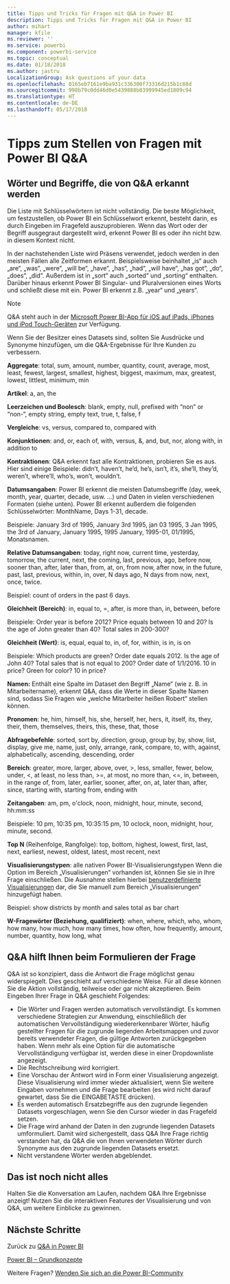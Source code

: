 ```yaml
---
title: Tipps und Tricks für Fragen mit Q&A in Power BI
description: Tipps und Tricks für Fragen mit Q&A in Power BI
author: mihart
manager: kfile
ms.reviewer: ''
ms.service: powerbi
ms.component: powerbi-service
ms.topic: conceptual
ms.date: 01/18/2018
ms.author: jastru
LocalizationGroup: Ask questions of your data
ms.openlocfilehash: 0165eb7161e9ba931c336300f73316d215b1c88d
ms.sourcegitcommit: 998b79c0dd46d0e5439888b83999945ed1809c94
ms.translationtype: HT
ms.contentlocale: de-DE
ms.lasthandoff: 05/17/2018
---
```

# <a name="tips-for-asking-questions-in-power-bi-qa"></a>Tipps zum Stellen von Fragen mit Power BI Q&A
## <a name="words-and-terminology-that-qa-recognizes"></a>Wörter und Begriffe, die von Q&A erkannt werden
Die Liste mit Schlüsselwörtern ist nicht vollständig.  Die beste Möglichkeit, um festzustellen, ob Power BI ein Schlüsselwort erkennt, besteht darin, es durch Eingeben im Fragefeld auszuprobieren.  Wenn das Wort oder der Begriff ausgegraut dargestellt wird, erkennt Power BI es oder ihn nicht bzw. in diesem Kontext nicht.

In der nachstehenden Liste wird Präsens verwendet, jedoch werden in den meisten Fällen alle Zeitformen erkannt. Beispielsweise beinhaltet „is“ auch „are“, „was“, „were“, „will be“, „have“, „has“, „had“, „will have“, „has got“, „do“, „does“, „did“.  Außerdem ist in „sort“ auch „sorted“ und „sorting“ enthalten.  Darüber hinaus erkennt Power BI Singular- und Pluralversionen eines Worts und schließt diese mit ein. Power BI erkennt z.B. „year“ und „years“.

> [!NOTE]
> Q&A steht auch in der [Microsoft Power BI-App für iOS auf iPads, iPhones und iPod Touch-Geräten](mobile-apps-ios-qna.md) zur Verfügung.
> 
> 

Wenn Sie der Besitzer eines Datasets sind, sollten Sie Ausdrücke und Synonyme hinzufügen, um die Q&A-Ergebnisse für Ihre Kunden zu verbessern.

**Aggregate**: total, sum, amount, number, quantity, count, average, most, least, fewest, largest, smallest, highest, biggest, maximum, max, greatest, lowest, littlest, minimum, min

**Artikel**: a, an, the

**Leerzeichen und Boolesch**: blank, empty, null, prefixed with “non” or “non-“, empty string, empty text, true, t, false, f

**Vergleiche**: vs, versus, compared to, compared with

**Konjunktionen**: and, or, each of, with, versus, &, and, but, nor, along with, in addition to

**Kontraktionen**: Q&A erkennt fast alle Kontraktionen, probieren Sie es aus.  Hier sind einige Beispiele: didn’t, haven’t, he’d, he’s, isn’t, it’s, she’ll, they’d, weren’t, where’ll, who’s, won’t, wouldn’t.

**Datumsangaben**: Power BI erkennt die meisten Datumsbegriffe (day, week, month, year, quarter, decade, usw. …) und Daten in vielen verschiedenen Formaten (siehe unten). Power BI erkennt außerdem die folgenden Schlüsselwörter: MonthName, Days 1-31, decade.

Beispiele: January 3rd of 1995, January 3rd 1995, jan 03 1995, 3 Jan 1995, the 3rd of January, January 1995, 1995 January, 1995-01, 01/1995, Monatsnamen.

**Relative Datumsangaben**: today, right now, current time, yesterday, tomorrow, the current, next, the coming, last, previous, ago, before now, sooner than, after, later than, from, at, on, from now, after now, in the future, past, last, previous, within, in, over, N days ago, N days from now, next, once, twice.

Beispiel: count of orders in the past 6 days.

**Gleichheit (Bereich)**: in, equal to, =, after, is more than, in, between, before

Beispiele: Order year is before 2012? Price equals between 10 and 20? Is the age of John greater than 40? Total sales in 200-300?

**Gleichheit (Wert)**: is, equal, equal to, in, of, for, within, is in, is on

Beispiele: Which products are green? Order date equals 2012. Is the age of John 40? Total sales that is not equal to 200? Order date of 1/1/2016. 10 in price? Green for color? 10 in price?

**Namen:** Enthält eine Spalte im Dataset den Begriff „Name“ (wie z. B. in Mitarbeitername), erkennt Q&A, dass die Werte in dieser Spalte Namen sind, sodass Sie Fragen wie „welche Mitarbeiter heißen Robert“ stellen können.

**Pronomen**: he, him, himself, his, she, herself, her, hers, it, itself, its, they, their, them, themselves, theirs, this, these, that, those

**Abfragebefehle**: sorted, sort by, direction, group, group by, by, show, list, display, give me, name, just, only, arrange, rank, compare, to, with, against, alphabetically, ascending, descending, order

**Bereich**: greater, more, larger, above, over, >, less, smaller, fewer, below, under, <, at least, no less than, >=, at most, no more than, <=, in, between, in the range of, from, later, earlier, sooner, after, on, at, later than, after, since, starting with, starting from, ending with

**Zeitangaben**: am, pm, o'clock, noon, midnight, hour, minute, second, hh:mm:ss

Beispiele: 10 pm, 10:35 pm, 10:35:15 pm, 10 oclock, noon, midnight, hour, minute, second.

**Top N** (Reihenfolge, Rangfolge): top, bottom, highest, lowest, first, last, next, earliest, newest, oldest, latest, most recent, next

**Visualisierungstypen**: alle nativen Power BI-Visualisierungstypen  Wenn die Option im Bereich „Visualisierungen“ vorhanden ist, können Sie sie in Ihre Frage einschließen.  Die Ausnahme stellen hierbei [benutzerdefinierte Visualisierungen](power-bi-custom-visuals.md) dar, die Sie manuell zum Bereich „Visualisierungen“ hinzugefügt haben.

Beispiel: show districts by month and sales total as bar chart

**W-Fragewörter (Beziehung, qualifiziert)**: when, where, which, who, whom, how many, how much, how many times, how often, how frequently, amount, number, quantity, how long, what

## <a name="qa-helps-you-phrase-the-question"></a>Q&A hilft Ihnen beim Formulieren der Frage
Q&A ist so konzipiert, dass die Antwort die Frage möglichst genau widerspiegelt. Dies geschieht auf verschiedene Weise. Für all diese können Sie die Aktion vollständig, teilweise oder gar nicht akzeptieren. Beim Eingeben Ihrer Frage in Q&A geschieht Folgendes:

* Die Wörter und Fragen werden automatisch vervollständigt. Es kommen verschiedene Strategien zur Anwendung, einschließlich der automatischen Vervollständigung wiedererkennbarer Wörter, häufig gestellter Fragen für die zugrunde liegenden Arbeitsmappen und zuvor bereits verwendeter Fragen, die gültige Antworten zurückgegeben haben. Wenn mehr als eine Option für die automatische Vervollständigung verfügbar ist, werden diese in einer Dropdownliste angezeigt.
* Die Rechtschreibung wird korrigiert.
* Eine Vorschau der Antwort wird in Form einer Visualisierung angezeigt. Diese Visualisierung wird immer wieder aktualisiert, wenn Sie weitere Eingaben vornehmen und die Frage bearbeiten (es wird nicht darauf gewartet, dass Sie die EINGABETASTE drücken).
* Es werden automatisch Ersatzbegriffe aus den zugrunde liegenden Datasets vorgeschlagen, wenn Sie den Cursor wieder in das Fragefeld setzen.
* Die Frage wird anhand der Daten in den zugrunde liegenden Datasets umformuliert. Damit wird sichergestellt, dass Q&A Ihre Frage richtig verstanden hat, da Q&A die von Ihnen verwendeten Wörter durch Synonyme aus den zugrunde liegenden Datasets ersetzt.
* Nicht verstandene Wörter werden abgeblendet.

## <a name="dont-stop-now"></a>Das ist noch nicht alles
Halten Sie die Konversation am Laufen, nachdem Q&A Ihre Ergebnisse anzeigt! Nutzen Sie die interaktiven Features der Visualisierung und von Q&A, um weitere Einblicke zu gewinnen.

## <a name="next-steps"></a>Nächste Schritte
Zurück zu [Q&A in Power BI](power-bi-q-and-a.md)  

[Power BI – Grundkonzepte](service-basic-concepts.md)  

Weitere Fragen? [Wenden Sie sich an die Power BI-Community](http://community.powerbi.com/)

